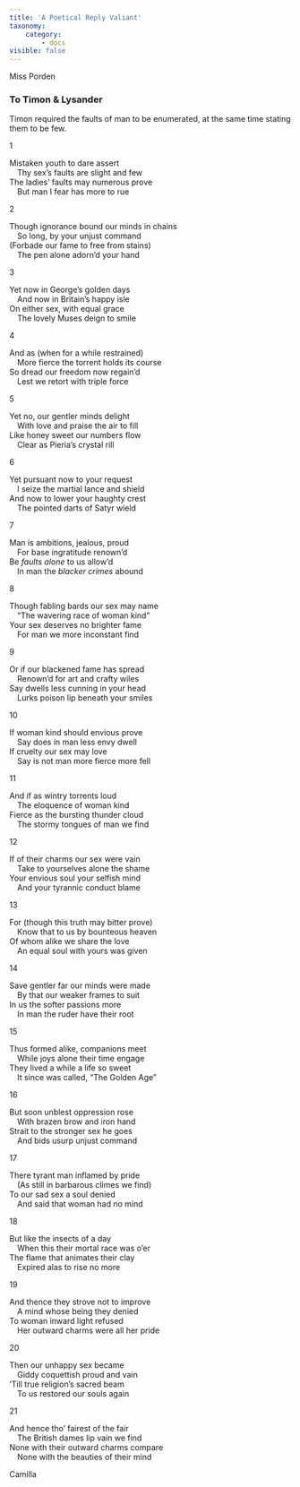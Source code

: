 ```yaml
---
title: 'A Poetical Reply Valiant'
taxonomy:
    category:
        - docs
visible: false
---
```


<div class="author">Miss Porden</div>

### To Timon & Lysander  
  
<span class="pencil">Timon required the faults of man to be enumerated, at the same time stating them to be few.</span>  
  
1  
  
Mistaken youth to dare assert  
&emsp;Thy sex’s faults are slight and few  
The ladies’ faults may numerous prove  
&emsp;But man I fear has more to rue  
  
2  
  
Though ignorance bound our minds in chains  
&emsp;So long, by your unjust command  
(Forbade our fame to free from stains)  
&emsp;The pen alone adorn’d your hand  
  
3  
  
Yet now in George’s golden days  
&emsp;And now in Britain’s happy isle  
On either sex, with equal grace  
&emsp;The lovely Muses deign to smile  
  
4  
  
And as (when for a while restrained)  
&emsp;More fierce the torrent holds its course  
So dread our freedom now regain’d  
&emsp;Lest we retort with triple force  

5  
  
Yet no, our gentler minds delight  
&emsp;With love and praise the air to fill  
Like honey sweet our numbers flow  
&emsp;Clear as Pieria’s crystal rill  
  
6  
  
Yet pursuant now to your request  
&emsp;I seize the martial lance and shield  
And now to lower your haughty crest  
&emsp;The pointed darts of Satyr wield  
  
7  
  
Man is ambitions, jealous, proud  
&emsp;For base ingratitude renown’d  
Be *faults alone* to us allow’d  
&emsp;In man the *blacker crimes* abound  
  
8  
  
Though fabling bards our sex may name  
&emsp;“The wavering race of woman kind”  
Your sex deserves no brighter fame  
&emsp;For man we more inconstant find  
  
9  
  
Or if our blackened fame has spread  
&emsp;Renown’d for art and crafty wiles  
Say dwells less cunning in your head  
&emsp;Lurks poison lip beneath your smiles  
  
10  
  
If woman kind should envious prove  
&emsp;Say does in man less envy dwell  
If cruelty our sex may love  
&emsp;Say is not man more fierce more fell  
  
11  
  
And if as wintry torrents loud  
&emsp;The eloquence of woman kind  
Fierce as the bursting thunder cloud  
&emsp;The stormy tongues of man we find  
  
12  
  
If of their charms our sex were vain  
&emsp;Take to yourselves alone the shame  
Your envious soul your selfish mind  
&emsp;And your tyrannic conduct blame  
  
13  
  
For (though this truth may bitter prove)  
&emsp;Know that to us by bounteous heaven  
Of whom alike we share the love  
&emsp;An equal soul with yours was given  
  
14  
  
Save gentler far our minds were made  
&emsp;By that our weaker frames to suit  
In us the softer passions more  
&emsp;In man the ruder have their root  
  
15  
  
Thus formed alike, companions meet  
&emsp;While joys alone their time engage  
They lived a while a life so sweet  
&emsp;It since was called, “The Golden Age”  
  
16  
  
But soon unblest oppression rose  
&emsp;With brazen brow and iron hand  
Strait to the stronger sex he goes  
&emsp;And bids usurp unjust command  
  
17  
  
There tyrant man inflamed by pride  
&emsp;(As still in barbarous climes we find)  
To our sad sex a soul denied  
&emsp;And said that woman had no mind  
  
18  
  
But like the insects of a day  
&emsp;When this their mortal race was o’er  
The flame that animates their clay  
&emsp;Expired alas to rise no more  
  
19  
  
And thence they strove not to improve  
&emsp;A mind whose being they denied  
To woman inward light refused  
&emsp;Her outward charms were all her pride  
  
20  
  
Then our unhappy sex became  
&emsp;Giddy coquettish proud and vain  
’Till true religion’s sacred beam  
&emsp;To us restored our souls again  
  
21  
  
And hence tho’ fairest of the fair  
&emsp;The British dames lip vain we find  
None with their outward charms compare  
&emsp;None with the beauties of their mind  
  
Camilla